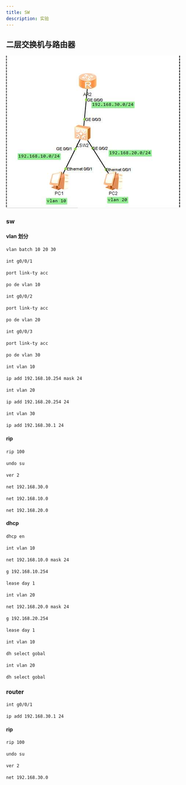 ```yaml
---
title: SW
description: 实验
---
```






## 二层交换机与路由器

![5](./_img/5.png)



### sw

#### vlan 划分

```
vlan batch 10 20 30

int g0/0/1

port link-ty acc

po de vlan 10

int g0/0/2

port link-ty acc

po de vlan 20

int g0/0/3

port link-ty acc

po de vlan 30

int vlan 10

ip add 192.168.10.254 mask 24

int vlan 20

ip add 192.168.20.254 24

int vlan 30

ip add 192.168.30.1 24
```



#### rip

```
rip 100

undo su

ver 2

net 192.168.30.0 

net 192.168.10.0

net 192.168.20.0
```



#### dhcp

```
dhcp en

int vlan 10 

net 192.168.10.0 mask 24

g 192.168.10.254

lease day 1

int vlan 20 

net 192.168.20.0 mask 24

g 192.168.20.254

lease day 1

int vlan 10

dh select gobal

int vlan 20

dh select gobal
```



### router

```
int g0/0/1

ip add 192.168.30.1 24
```



#### rip

```
rip 100

undo su

ver 2

net 192.168.30.0 
```





